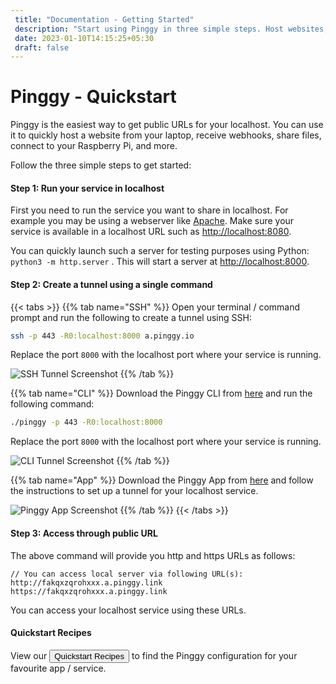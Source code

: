 ```yaml
---
 title: "Documentation - Getting Started" 
 description: "Start using Pinggy in three simple steps. Host websites, receive webhooks, share files, and connect to your localhost remotely with ease."
 date: 2023-01-10T14:15:25+05:30 
 draft: false 
---
```


# Pinggy - Quickstart

Pinggy is the easiest way to get public URLs for your localhost. You can use it to quickly host a website from your laptop, receive webhooks, share files, connect to your Raspberry Pi, and more.

Follow the three simple steps to get started:

#### Step 1: Run your service in localhost

First you need to run the service you want to share in localhost. For example you may be using a webserver like <a href="https://httpd.apache.org" target="_blank">Apache</a>. Make sure your service is available in a localhost URL such as <a href="http://localhost:8080" target="_blank">http://localhost:8080</a>.

You can quickly launch such a server for testing purposes using Python: `python3 -m http.server` .
This will start a server at <a href="http://localhost:8000" target="_blank">http://localhost:8000</a>.

#### Step 2: Create a tunnel using a single command

{{< tabs >}}
{{% tab name="SSH" %}}
Open your terminal / command prompt and run the following to create a tunnel using SSH:

```bash
ssh -p 443 -R0:localhost:8000 a.pinggy.io
```

Replace the port `8000` with the localhost port where your service is running.

![SSH Tunnel Screenshot](/assets/ssh_tui_screenshot.png)
{{% /tab %}}

{{% tab name="CLI" %}}
Download the Pinggy CLI from <a href="/cli/" target="_blank">here</a> and run the following command:

```bash
./pinggy -p 443 -R0:localhost:8000
```
Replace the port `8000` with the localhost port where your service is running.

![CLI Tunnel Screenshot](/assets/cli_tui.png)
{{% /tab %}}

{{% tab name="App" %}}
Download the Pinggy App from <a href="/app/" target="_blank">here</a> and follow the instructions to set up a tunnel for your localhost service.

![Pinggy App Screenshot](/assets/app5.webp)
{{% /tab %}}
{{< /tabs >}}

#### Step 3: Access through public URL

The above command will provide you http and https URLs as follows:

```
// You can access local server via following URL(s):
http://fakqxzqrohxxx.a.pinggy.link
https://fakqxzqrohxxx.a.pinggy.link
```

You can access your localhost service using these URLs.

#### Quickstart Recipes

View our <a href="/quickstart/" target="_blank"><button type="button" class="btn btn-dark">Quickstart Recipes</button></a> to find the Pinggy configuration for your favourite app / service.
